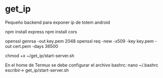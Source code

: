 # get_ip
Pequeño backend para exponer ip de totem android

npm install express
npm install cors

openssl genrsa -out key.pem 2048
openssl req -new -x509 -key key.pem -out cert.pem -days 36500

chmod +x ~/get_ip/start-server.sh

En el home de Termux se debe configurar el archivo bashrc:
    nano ~/.bashrc 
        escribir-> get_ip/start-server.sh


